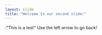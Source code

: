 ```yaml
---
layout: slide
title: "Welcome to our second slide!"
---
```

:"This is a test"
Use the left arrow to go back!
